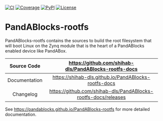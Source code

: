 [![CI](https://github.com/PandABlocks/PandABlocks-rootfs/actions/workflows/ci.yml/badge.svg)](https://github.com/PandABlocks/PandABlocks-rootfs/actions/workflows/ci.yml)
[![Coverage](https://codecov.io/gh/PandABlocks/PandABlocks-rootfs/branch/master/graph/badge.svg)](https://codecov.io/gh/PandABlocks/PandABlocks-rootfs)
[![PyPI](https://img.shields.io/pypi/v/pandablocks.svg)](https://pypi.org/project/pandablocks)
[![License](https://img.shields.io/badge/License-Apache%202.0-blue.svg)](https://opensource.org/licenses/Apache-2.0)

# PandABlocks-rootfs

PandABlocks-rootfs contains the sources to build the root filesystem that
will boot Linux on the Zynq module that is the heart of a PandABlocks enabled
device like PandABox.

Source Code     | <https://github.com/shihab-dls/PandABlocks-rootfs-docs>
:---:           | :---:
Documentation   | <https://shihab-dls.github.io/PandABlocks-rootfs-docs>
Changelog       | <https://github.com/shihab-dls/PandABlocks-rootfs-docs/releases>

<!-- README only content. Anything below this line won't be included in index.md -->

See https://pandablocks.github.io/PandABlocks-rootfs for more detailed documentation.
